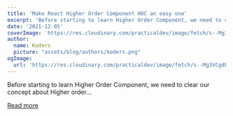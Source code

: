 ```yaml
---
title: 'Make React Higher Order Component HOC an easy one'
excerpt: 'Before starting to learn Higher Order Component, we need to clear our concept about Higher order...'
date: '2021-12-05'
coverImage: 'https://res.cloudinary.com/practicaldev/image/fetch/s--Mg3VCgdE--/c_imagga_scale,f_auto,fl_progressive,h_420,q_auto,w_1000/https://dev-to-uploads.s3.amazonaws.com/uploads/articles/4nnmga2x62vbi09sos82.png'
author:
  name: Koders
  picture: "assets/blog/authors/koders.png"
ogImage:
  url: 'https://res.cloudinary.com/practicaldev/image/fetch/s--Mg3VCgdE--/c_imagga_scale,f_auto,fl_progressive,h_420,q_auto,w_1000/https://dev-to-uploads.s3.amazonaws.com/uploads/articles/4nnmga2x62vbi09sos82.png'
---
```


Before starting to learn Higher Order Component, we need to clear our concept about Higher order...

[Read more](https://dev.to/maniruzzamanakash/make-react-higher-order-component-hoc-an-easy-one-2noa)
